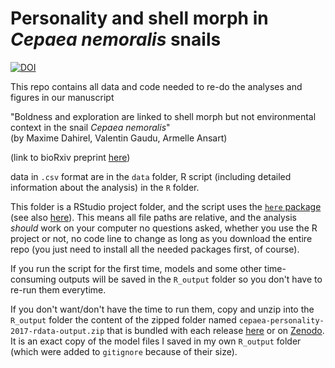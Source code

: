 # Personality and shell morph in *Cepaea nemoralis* snails

[![DOI](https://zenodo.org/badge/DOI/10.5281/zenodo.3899042.svg)](https://doi.org/10.5281/zenodo.3899042)

This repo contains all data and code needed to re-do the analyses and figures in our manuscript

"Boldness and exploration are linked to shell morph but not environmental context in the snail *Cepaea nemoralis*"  
(by Maxime Dahirel, Valentin Gaudu, Armelle Ansart)

(link to bioRxiv preprint [here](https://doi.org/10.1101/866947))

data in `.csv` format are in the `data` folder, R script (including detailed information about the analysis) in the `R` folder.

This folder is a RStudio project folder, and the script uses the [`here` package](https://here.r-lib.org/) (see also [here](https://github.com/jennybc/here_here)). 
This means all file paths are relative, and the analysis *should* work on your computer no questions asked, whether you use the R project or not, no code line to change as long as you download the entire repo (you just need to install all the needed packages first, of course).

If you run the script for the first time, models and some other time-consuming outputs will be saved in the `R_output` folder so you don't have to re-run them everytime. 

If you don't want/don't have the time to run them, copy and unzip into the `R_output` folder the content of the zipped folder named `cepaea-personality-2017-rdata-output.zip` that is bundled with each release [here](https://github.com/mdahirel/cepaea-personality-2017/releases) or on [Zenodo](https://doi.org/10.5281/zenodo.3899042). It is an exact copy of the model files I saved in my own `R_output` folder (which were added to `gitignore` because of their size).

